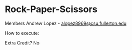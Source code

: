 # Rock-Paper-Scissors

Members
Andrew Lopez - alopez8969@csu.fullerton.edu

How to execute:

Extra Credit? No

